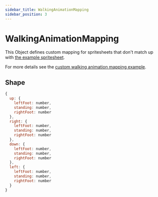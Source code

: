 ```yaml
---
sidebar_title: WalkingAnimationMapping
sidebar_position: 3
---
```


# WalkingAnimationMapping

This Object defines custom mapping for spritesheets that don't match up with [the example spritesheet](/img/examples/characterIndex.png).

For more details see the [custom walking animation mapping example](/).

## Shape
```js
{
  up: {
    leftFoot: number,
    standing: number,
    rightFoot: number
  },
  right: {
    leftFoot: number,
    standing: number,
    rightFoot: number
  },
  down: {
    leftFoot: number,
    standing: number,
    rightFoot: number
  },
  left: {
    leftFoot: number,
    standing: number,
    rightFoot: number
  }
}
```
